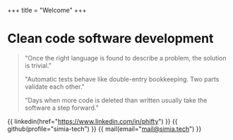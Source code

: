 +++
title = "Welcome"
+++

# Clean code software development

> "Once the right language is found to describe a problem, the solution is trivial."
>
> "Automatic tests behave like double-entry bookkeeping. Two parts validate each other."
>
> "Days when more code is deleted than written usually take the software a step forward."

{{ linkedin(href="https://www.linkedin.com/in/phifty") }}
{{ github(profile="simia-tech") }}
{{ mail(email="mail@simia.tech") }}
